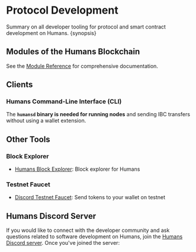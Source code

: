 # Protocol Development 

Summary on all developer tooling for protocol and smart contract development on Humans. {synopsis}
## Modules of the Humans Blockchain

See the [Module Reference](./x/) for comprehensive documentation.
## Clients

### Humans Command-Line Interface (CLI)

The **`humansd` binary is needed for running nodes** and sending IBC transfers without using a wallet extension.

## Other Tools

### Block Explorer

- [Humans Block Explorer][tool-explorer]: Block explorer for Humans 

### Testnet Faucet

- [Discord Testnet Faucet](https://discord.com/channels/999302051538411671/1039540296540770385): Send tokens to your wallet on testnet 



[tool-explorer]: https://explorer.humans.zone/
[repo-faucet]: https://github.com/0x4139/cosmos-discord-faucet/

## Humans Discord Server

If you would like to connect with the developer community and ask questions related to software development on Humans, join the [Humans Discord server][discord-url]. Once you've joined the server:

[discord-url]: https://discord.gg/humansdotai

